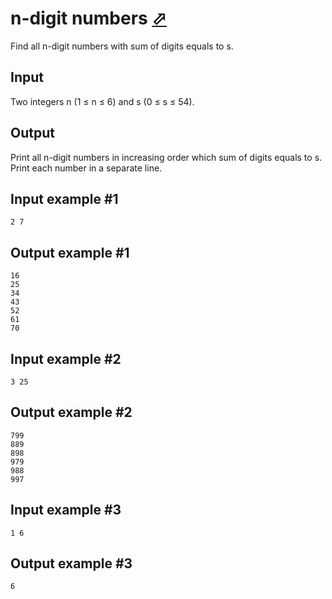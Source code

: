 # n-digit numbers [⬀](https://www.e-olymp.com/en/problems/8255)
Find all n-digit numbers with sum of digits equals to s.

## Input
Two integers n (1 ≤ n ≤ 6) and s (0 ≤ s ≤ 54).

## Output
Print all n-digit numbers in increasing order which sum of digits equals to s. Print each number in a separate line.

## Input example #1
```
2 7
```

## Output example #1
```
16
25
34
43
52
61
70
```

## Input example #2
```
3 25
```

## Output example #2
```
799
889
898
979
988
997
```

## Input example #3
```
1 6
```

## Output example #3
```
6
```
